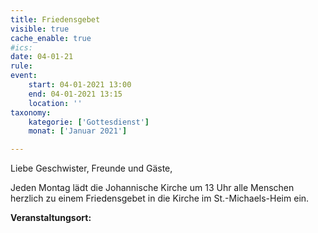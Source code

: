 ```yaml
---
title: Friedensgebet
visible: true
cache_enable: true
#ics: 
date: 04-01-21
rule: 
event:
	start: 04-01-2021 13:00
	end: 04-01-2021 13:15
	location: ''
taxonomy:
	kategorie: ['Gottesdienst']
	monat: ['Januar 2021']

---
```

Liebe Geschwister, Freunde und Gäste,

Jeden Montag lädt die Johannische Kirche um 13 Uhr alle Menschen herzlich zu einem Friedensgebet in die Kirche im St.-Michaels-Heim ein.



**Veranstaltungsort:** 

